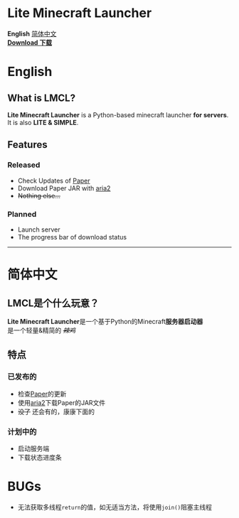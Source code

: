 # Lite Minecraft Launcher
 **English** [简体中文](https://github.com/jinzhijie/LMCL#简体中文)  
 [**Download 下载**](https://github.com/jinzhijie/LMCL/releases)

# English
## What is LMCL?
 **Lite Minecraft Launcher** is a Python-based minecraft launcher **for servers**. 
 It is also **LITE & SIMPLE**. 
 
## Features
### Released
+ Check Updates of [Paper](https://papermc.io/)
+ Download Paper JAR with [aria2](https://aria2.github.io/)
+ ~~Nothing else...~~
### Planned
+ Launch server
+ The progress bar of download status

---
# 简体中文
## LMCL是个什么玩意？
 **Lite Minecraft Launcher**是一个基于Python的Minecraft**服务器启动器**  
 是一个轻量&精简的 *~~辣鸡~~*

## 特点
### 已发布的
+ 检查[Paper](https://papermc.io/)的更新
+ 使用[aria2](https://aria2.github.io/)下载Paper的JAR文件
+ ~~没了~~ 还会有的，康康下面的
### 计划中的
+ 启动服务端
+ 下载状态进度条

# BUGs
+ 无法获取多线程`return`的值，如无适当方法，将使用`join()`阻塞主线程
